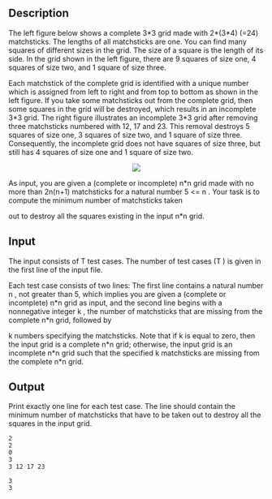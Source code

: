 <h2>Description</h2><p>The  left  figure below  shows a complete  3*3  grid made with  2*(3*4) (=24)  matchsticks. The  lengths of all matchsticks are one. You can find many squares of different sizes in the grid. The size of a square is the length of its side. In the grid shown in the left figure, there are 9 squares of size one, 4 squares of size two, and 1 square of size three.</p><p></p><p>Each matchstick of the complete grid is identified with a unique number which is assigned from left to right and from top to bottom as shown in the left figure. If you take some matchsticks out from the complete grid, then  some  squares  in  the  grid will  be  destroyed, which  results  in  an  incomplete  3*3  grid. The  right  figure illustrates  an  incomplete  3*3  grid  after  removing  three  matchsticks  numbered  with  12,  17  and  23.  This removal destroys 5 squares of size one, 3 squares of size two, and 1 square of size three. Consequently, the incomplete grid does not have squares of size three, but still has 4 squares of size one and 1 square of size two.</p><p><center><img src="file://CMVutxSw.png"></center></p><p>As  input,  you  are  given  a  (complete  or  incomplete)  n*n  grid  made  with  no  more  than  2n(n+1) matchsticks for a natural number  5 &lt;= n . Your task is to compute the minimum number of matchsticks taken</p><p>out to destroy all the squares existing in the input  n*n  grid.</p><h2>Input</h2><p>The input consists of   T test cases. The number of  test cases  (T )  is given  in  the  first  line of  the  input  file.</p><p>Each  test  case  consists  of  two  lines: The  first  line  contains  a  natural  number  n ,  not  greater  than  5, which implies  you  are  given  a  (complete  or  incomplete)  n*n  grid  as  input,  and  the  second  line  begins  with  a nonnegative integer  k , the number of matchsticks that are missing from the complete  n*n  grid, followed by</p><p>k numbers specifying the matchsticks. Note that if  k  is equal to zero, then the input grid is a complete  n*n grid; otherwise, the input grid is an incomplete  n*n  grid such that the specified  k  matchsticks are missing from the complete  n*n  grid.</p><h2>Output</h2><p>Print  exactly one  line  for each  test  case. The  line  should  contain  the minimum number of matchsticks  that have to be taken out to destroy all the squares in the input grid.</p>

<pre><code class="language-input1">2
2
0
3
3 12 17 23
</code></pre>

<pre><code class="language-output1">3
3</code></pre>

